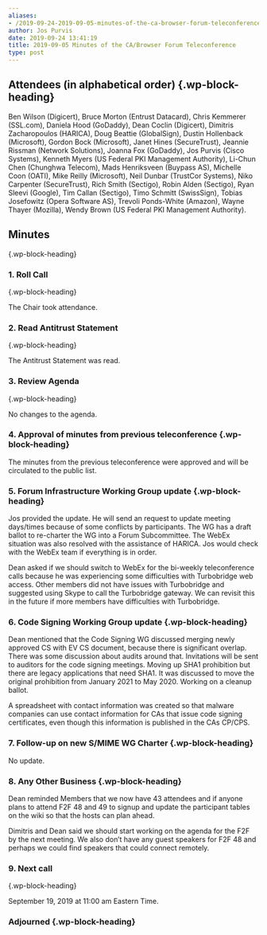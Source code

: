 ```yaml
---
aliases:
- /2019-09-24-2019-09-05-minutes-of-the-ca-browser-forum-teleconference/
author: Jos Purvis
date: 2019-09-24 13:41:19
title: 2019-09-05 Minutes of the CA/Browser Forum Teleconference
type: post
---
```


## Attendees (in alphabetical order) {.wp-block-heading}

Ben Wilson (Digicert), Bruce Morton (Entrust Datacard), Chris Kemmerer (SSL.com), Daniela Hood (GoDaddy), Dean Coclin (Digicert), Dimitris Zacharopoulos (HARICA), Doug Beattie (GlobalSign), Dustin Hollenback (Microsoft), Gordon Bock (Microsoft), Janet Hines (SecureTrust), Jeannie Rissman (Network Solutions), Joanna Fox (GoDaddy), Jos Purvis (Cisco Systems), Kenneth Myers (US Federal PKI Management Authority), Li-Chun Chen (Chunghwa Telecom), Mads Henriksveen (Buypass AS), Michelle Coon (OATI), Mike Reilly (Microsoft), Neil Dunbar (TrustCor Systems), Niko Carpenter (SecureTrust), Rich Smith (Sectigo), Robin Alden (Sectigo), Ryan Sleevi (Google), Tim Callan (Sectigo), Timo Schmitt (SwissSign), Tobias Josefowitz (Opera Software AS), Trevoli Ponds-White (Amazon), Wayne Thayer (Mozilla), Wendy Brown (US Federal PKI Management Authority).

## Minutes

{.wp-block-heading}

### 1. Roll Call

{.wp-block-heading}

The Chair took attendance.

### 2. Read Antitrust Statement

{.wp-block-heading}

The Antitrust Statement was read.

### 3. Review Agenda

{.wp-block-heading}

No changes to the agenda.

### 4. Approval of minutes from previous teleconference {.wp-block-heading}

The minutes from the previous teleconference were approved and will be circulated to the public list.

### 5. Forum Infrastructure Working Group update {.wp-block-heading}

Jos provided the update. He will send an request to update meeting days/times because of some conflicts by participants. The WG has a draft ballot to re-charter the WG into a Forum Subcommittee. The WebEx situation was also resolved with the assistance of HARICA. Jos would check with the WebEx team if everything is in order.

Dean asked if we should switch to WebEx for the bi-weekly teleconference calls because he was experiencing some difficulties with Turbobridge web access. Other members did not have issues with Turbobridge and suggested using Skype to call the Turbobridge gateway. We can revisit this in the future if more members have difficulties with Turbobridge.

### 6. Code Signing Working Group update {.wp-block-heading}

Dean mentioned that the Code Signing WG discussed merging newly approved CS with EV CS document, because there is significant overlap. There was some discussion about audits around that. Invitations will be sent to auditors for the code signing meetings. Moving up SHA1 prohibition but there are legacy applications that need SHA1. It was discussed to move the original prohibition from January 2021 to May 2020. Working on a cleanup ballot.

A spreadsheet with contact information was created so that malware companies can use contact information for CAs that issue code signing certificates, even though this information is published in the CAs CP/CPS.

### 7. Follow-up on new S/MIME WG Charter {.wp-block-heading}

No update.

### 8. Any Other Business {.wp-block-heading}

Dean reminded Members that we now have 43 attendees and if anyone plans to attend F2F 48 and 49 to signup and update the participant tables on the wiki so that the hosts can plan ahead.

Dimitris and Dean said we should start working on the agenda for the F2F by the next meeting. We also don’t have any guest speakers for F2F 48 and perhaps we could find speakers that could connect remotely.

### 9. Next call

{.wp-block-heading}

September 19, 2019 at 11:00 am Eastern Time.

### Adjourned {.wp-block-heading}
